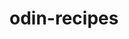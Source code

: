 # odin-recipes
<!-- this project is to test my abilities in html and try out the functions I have learned so far. -->